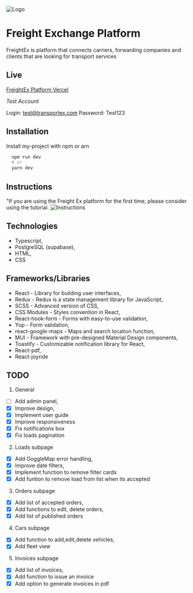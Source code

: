 ![Logo](https://i.ibb.co/VH5CLRH/cover.png)

# Freight Exchange Platform

FreightEx is platform that connects carriers, forwarding companies and clients that are looking for transport services

## Live

[FreightEx Platform Vercel](https://freight-ex-platform.vercel.app)

_Test Account_

Login: test@transportex.com
Password: Test123

## Installation

Install my-project with npm or arn

```bash
  npm run dev
  # or
  yarn dev
```

## Instructions

"If you are using the Freight Ex platform for the first time, please consider using the tutorial.
![Instructions](https://i.ibb.co/B4zTp29/guide.jpg)

## Technologies

- Typescript,
- PostgreSQL (supabase),
- HTML,
- CSS

## Frameworks/Libraries

- React - Library for building user interfaces,
- Redux - Redux is a state management library for JavaScript,
- SCSS - Advanced version of CSS,
- CSS Modules - Styles convention in React,
- React-hook-form - Forms with easy-to-use validation,
- Yup - Form validation,
- react-google-maps - Maps and search location function,
- MUI - Framework with pre-designed Material Design components,
- Toastify - Customizable notification library for React,
- React-pdf,
- React-joyride

## TODO

1. General

- [ ] Add admin panel,
- [x] Improve design,
- [x] Implement user guide
- [x] Improve responsiveness
- [x] Fix notifications box
- [x] Fix loads pagination

2. Loads subpage

- [x] Add GoggleMap error handling,
- [x] Improve date filters,
- [x] Implement function to remove filter cards
- [x] Add funtion to remove load from list when its accepted

3. Orders subpage

- [x] Add list of accepted orders,
- [x] Add functions to edit, delete orders,
- [x] Add list of published orders

4. Cars subpage

- [x] Add function to add,edit,delete vehicles,
- [x] Add fleet view

5. Invoices subpage

- [x] Add list of invoices,
- [x] Add function to issue an invoice
- [x] Add option to generate invoices in pdf
